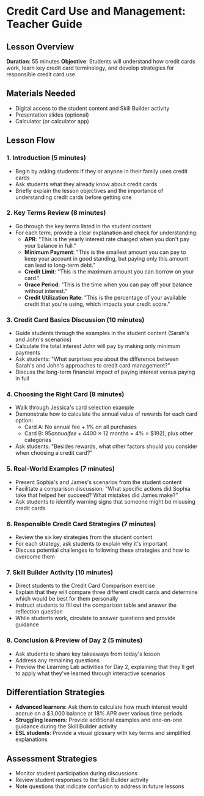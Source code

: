 # Credit Card Use and Management: Teacher Guide

## Lesson Overview

**Duration**: 55 minutes
**Objective**: Students will understand how credit cards work, learn key credit card terminology, and develop strategies for responsible credit card use.

## Materials Needed

- Digital access to the student content and Skill Builder activity
- Presentation slides (optional)
- Calculator (or calculator app)

## Lesson Flow

### 1. Introduction (5 minutes)

- Begin by asking students if they or anyone in their family uses credit cards
- Ask students what they already know about credit cards
- Briefly explain the lesson objectives and the importance of understanding credit cards before getting one

### 2. Key Terms Review (8 minutes)

- Go through the key terms listed in the student content
- For each term, provide a clear explanation and check for understanding:
  - **APR**: "This is the yearly interest rate charged when you don't pay your balance in full."
  - **Minimum Payment**: "This is the smallest amount you can pay to keep your account in good standing, but paying only this amount can lead to long-term debt."
  - **Credit Limit**: "This is the maximum amount you can borrow on your card."
  - **Grace Period**: "This is the time when you can pay off your balance without interest."
  - **Credit Utilization Rate**: "This is the percentage of your available credit that you're using, which impacts your credit score."

### 3. Credit Card Basics Discussion (10 minutes)

- Guide students through the examples in the student content (Sarah's and John's scenarios)
- Calculate the total interest John will pay by making only minimum payments
- Ask students: "What surprises you about the difference between Sarah's and John's approaches to credit card management?"
- Discuss the long-term financial impact of paying interest versus paying in full

### 4. Choosing the Right Card (8 minutes)

- Walk through Jessica's card selection example
- Demonstrate how to calculate the annual value of rewards for each card option:
  - Card A: No annual fee + 1% on all purchases
  - Card B: $95 annual fee + 4% on dining ($400 × 12 months × 4% = $192), plus other categories
- Ask students: "Besides rewards, what other factors should you consider when choosing a credit card?"

### 5. Real-World Examples (7 minutes)

- Present Sophia's and James's scenarios from the student content
- Facilitate a comparison discussion: "What specific actions did Sophia take that helped her succeed? What mistakes did James make?"
- Ask students to identify warning signs that someone might be misusing credit cards

### 6. Responsible Credit Card Strategies (7 minutes)

- Review the six key strategies from the student content
- For each strategy, ask students to explain why it's important
- Discuss potential challenges to following these strategies and how to overcome them

### 7. Skill Builder Activity (10 minutes)

- Direct students to the Credit Card Comparison exercise
- Explain that they will compare three different credit cards and determine which would be best for them personally
- Instruct students to fill out the comparison table and answer the reflection question
- While students work, circulate to answer questions and provide guidance

### 8. Conclusion & Preview of Day 2 (5 minutes)

- Ask students to share key takeaways from today's lesson
- Address any remaining questions
- Preview the Learning Lab activities for Day 2, explaining that they'll get to apply what they've learned through interactive scenarios

## Differentiation Strategies

- **Advanced learners**: Ask them to calculate how much interest would accrue on a $3,000 balance at 18% APR over various time periods
- **Struggling learners**: Provide additional examples and one-on-one guidance during the Skill Builder activity
- **ESL students**: Provide a visual glossary with key terms and simplified explanations

## Assessment Strategies

- Monitor student participation during discussions
- Review student responses to the Skill Builder activity
- Note questions that indicate confusion to address in future lessons